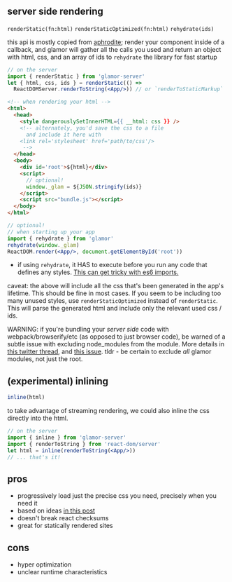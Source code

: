 
server side rendering
---

`renderStatic(fn:html)`
`renderStaticOptimized(fn:html)`
`rehydrate(ids)`

this api is mostly copied from [aphrodite](https://github.com/Khan/aphrodite);
render your component inside of a callback, and glamor will gather all
the calls you used and return an object with html, css, and an array of ids
to `rehydrate` the library for fast startup

```jsx
// on the server
import { renderStatic } from 'glamor-server'
let { html, css, ids } = renderStatic(() =>
  ReactDOMServer.renderToString(<App/>)) // or `renderToStaticMarkup`
```
```html
<!-- when rendering your html -->
<html>
  <head>
    <style dangerouslySetInnerHTML={{ __html: css }} />
    <!-- alternately, you'd save the css to a file
      and include it here with
    <link rel='stylesheet' href='path/to/css'/>
     -->
  </head>
  <body>
    <div id='root'>${html}</div>
    <script>
      // optional!
      window._glam = ${JSON.stringify(ids)}
    </script>
    <script src="bundle.js"></script>
  </body>
</html>
```
```jsx
// optional!
// when starting up your app
import { rehydrate } from 'glamor'
rehydrate(window._glam)
ReactDOM.render(<App/>, document.getElementById('root'))
```

- if using `rehydrate`, it HAS to execute before you run any code that defines any styles. [This can get tricky with es6 imports.](https://github.com/threepointone/glamor/issues/37#issuecomment-257831193)

caveat: the above will include all the css that's been generated in the app's lifetime.
This should be fine in most cases. If you seem to be including too many unused styles,
use `renderStaticOptimized` instead of `renderStatic`. This will parse the generated
html and include only the relevant used css / ids.

WARNING: if you're bundling your *server side* code with webpack/browserify/etc (as opposed to just browser code), be warned of a subtle issue with excluding node_modules from the module. More details in [this twitter thread](https://twitter.com/andrewingram/status/771370174587043840), and [this issue](https://github.com/threepointone/glamor/issues/37). tldr - be certain to exclude *all* glamor modules, not just the root.


(experimental) inlining
---

```jsx
inline(html)
```

to take advantage of streaming rendering, we could also inline the css directly into the html. 
```jsx
// on the server
import { inline } from 'glamor-server'
import { renderToString } from 'react-dom/server'
let html = inline(renderToString(<App/>)) 
// ... that's it!
```

pros 
--- 

- progressively load just the precise css you need, precisely when you need it
- based on ideas [in this post](https://jakearchibald.com/2016/link-in-body/)
- doesn't break react checksums
- great for statically rendered sites 

cons
---

- hyper optimization 
- unclear runtime characteristics
